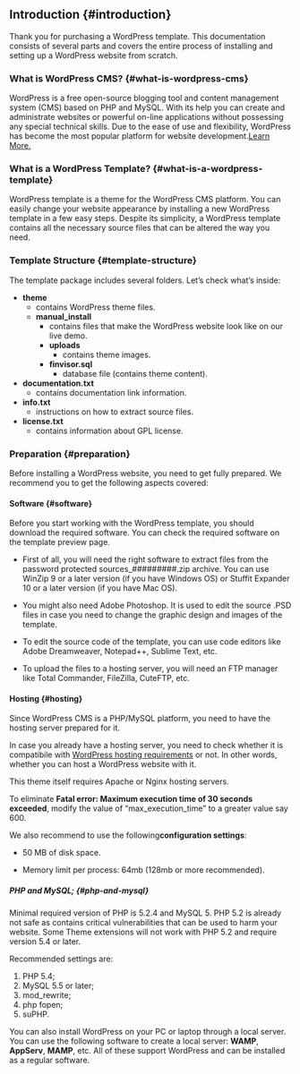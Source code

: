 ## Introduction {#introduction}

Thank you for purchasing a WordPress template. This documentation consists of several parts and covers the entire process of installing and setting up a WordPress website from scratch.

### What is WordPress CMS? {#what-is-wordpress-cms}

WordPress is a free open-source blogging tool and content management system \(CMS\) based on PHP and MySQL. With its help you can create and administrate websites or powerful on-line applications without possessing any special technical skills. Due to the ease of use and flexibility, WordPress has become the most popular platform for website development.[Learn More.](http://wordpress.org/about/)

### What is a WordPress Template? {#what-is-a-wordpress-template}

WordPress template is a theme for the WordPress CMS platform. You can easily change your website appearance by installing a new WordPress template in a few easy steps. Despite its simplicity, a WordPress template contains all the necessary source files that can be altered the way you need.

### Template Structure {#template-structure}

The template package includes several folders. Let’s check what’s inside:

* **theme**
  * contains WordPress theme files.
  * **manual\_install**
    * contains files that make the WordPress website look like on our live demo.
    * **uploads**
      * contains theme images.
    * **finvisor.sql**
      * database file \(contains theme content\).
* **documentation.txt**
  * contains documentation link information.
* **info.txt**
  * instructions on how to extract source files.
* **license.txt**
  * contains information about GPL license.

### Preparation {#preparation}

Before installing a WordPress website, you need to get fully prepared. We recommend you to get the following aspects covered:

#### Software {#software}

Before you start working with the WordPress template, you should download the required software. You can check the required software on the template preview page.

* First of all, you will need the right software to extract files from the password protected sources\_\#\#\#\#\#\#\#\#\#.zip archive. You can use WinZip 9 or a later version \(if you have Windows OS\) or Stuffit Expander 10 or a later version \(if you have Mac OS\).

* You might also need Adobe Photoshop. It is used to edit the source .PSD files in case you need to change the graphic design and images of the template.

* To edit the source code of the template, you can use code editors like Adobe Dreamweaver, Notepad++, Sublime Text, etc.

* To upload the files to a hosting server, you will need an FTP manager like Total Commander, FileZilla, CuteFTP, etc.

#### Hosting {#hosting}

Since WordPress CMS is a PHP/MySQL platform, you need to have the hosting server prepared for it.

In case you already have a hosting server, you need to check whether it is compatibile with [WordPress hosting requirements](http://wordpress.org/about/requirements/) or not. In other words, whether you can host a WordPress website with it.

This theme itself requires Apache or Nginx hosting servers.

To eliminate **Fatal error: Maximum execution time of 30 seconds exceeded**, modify the value of “max\_execution\_time” to a greater value say 600.

We also recommend to use the following**configuration settings**:

* 50 MB of disk space.

* Memory limit per process: 64mb \(128mb or more recommended\).

##### PHP and MySQL; {#php-and-mysql}

Minimal required version of PHP is 5.2.4 and MySQL 5. PHP 5.2 is already not safe as contains critical vulnerabilities that can be used to harm your website. Some Theme extensions will not work with PHP 5.2 and require version 5.4 or later.

Recommended settings are:

1. PHP 5.4;
2. MySQL 5.5 or later;
3. mod\_rewrite;
4. php fopen;
5. suPHP.

You can also install WordPress on your PC or laptop through a local server. You can use the following software to create a local server: **WAMP**, **AppServ**, **MAMP**, etc. All of these support WordPress and can be installed as a regular software.



